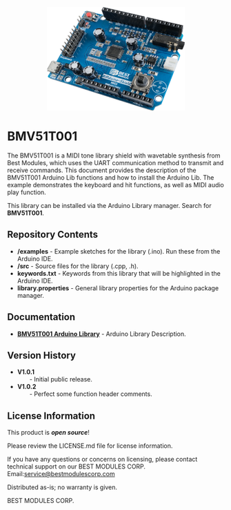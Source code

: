 <div align=center>
<img src="https://github.com/BestModules-Libraries/img/blob/main/BMV51T001_V1.0.png" width="320" height="240"> 
</div> 


BMV51T001
===========================================================

The BMV51T001 is a MIDI tone library shield with wavetable synthesis from Best Modules, which uses the UART communication method to transmit and receive commands. This document provides the description of the BMV51T001 Arduino Lib functions and how to install the Arduino Lib. The example demonstrates the keyboard and hit functions, as well as MIDI audio play function.

This library can be installed via the Arduino Library manager. Search for **BMV51T001**. 

Repository Contents
-------------------

* **/examples** - Example sketches for the library (.ino). Run these from the Arduino IDE. 
* **/src** - Source files for the library (.cpp, .h).
* **keywords.txt** - Keywords from this library that will be highlighted in the Arduino IDE. 
* **library.properties** - General library properties for the Arduino package manager. 

Documentation 
-------------------

* **[BMV51T001 Arduino Library]( https://www.bestmodulescorp.com/bmv51t001.html#tab-product2 )** - Arduino Library Description.

Version History  
-------------------

* **V1.0.1**  
&emsp;&emsp;- Initial public release.  
* **V1.0.2**   
&emsp;&emsp;- Perfect some function header comments.

License Information
-------------------

This product is _**open source**_! 

Please review the LICENSE.md file for license information. 

If you have any questions or concerns on licensing, please contact technical support on our BEST MODULES CORP. Email:service@bestmodulescorp.com

Distributed as-is; no warranty is given.

BEST MODULES CORP.
